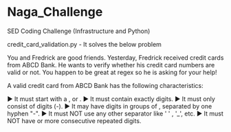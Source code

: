 # Naga_Challenge
SED Coding Challenge (Infrastructure and Python)

credit_card_validation.py - It solves the below problem

You and Fredrick are good friends. Yesterday, Fredrick received  credit cards from ABCD Bank. He wants to verify whether his credit card numbers are valid or not. You happen to be great at regex so he is asking for your help!

A valid credit card from ABCD Bank has the following characteristics: 

► It must start with a ,  or . 
► It must contain exactly  digits. 
► It must only consist of digits (-). 
► It may have digits in groups of , separated by one hyphen "-". 
► It must NOT use any other separator like ' ' , '_', etc. 
► It must NOT have  or more consecutive repeated digits.
